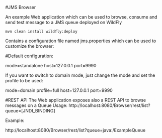 #JMS Browser

An example Web application which can be used to browse, consume and send test message to a JMS queue deployed on WildFly

```mvn clean install wildfly:deploy```

Contains a configuration file named jms.properties which can be used to customize the browser:

#Default configuration:

mode=standalone
host=127.0.0.1
port=9990

If you want to switch to domain mode, just change the mode and set the profile to be used:

mode=domain
profile=full
host=127.0.0.1
port=9990

#REST API
The Web application exposes also a REST API to browse messages on a Queue
Usage: http://localhost:8080/Browser/rest/list?queue=[JNDI_BINDING]

Example:

http://localhost:8080/Browser/rest/list?queue=java:/ExampleQueue
